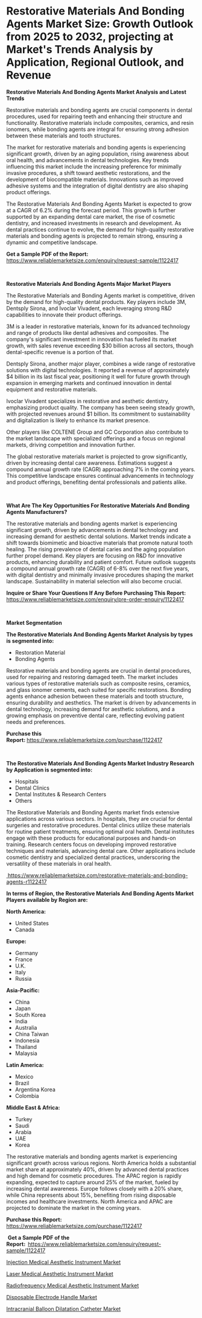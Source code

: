 <p><h1>Restorative Materials And Bonding Agents Market Size: Growth Outlook from 2025 to 2032, projecting at Market's Trends Analysis by Application, Regional Outlook, and Revenue</h1></p><p><strong>Restorative Materials And Bonding Agents Market Analysis and Latest Trends</strong></p>
<p><p>Restorative materials and bonding agents are crucial components in dental procedures, used for repairing teeth and enhancing their structure and functionality. Restorative materials include composites, ceramics, and resin ionomers, while bonding agents are integral for ensuring strong adhesion between these materials and tooth structures.</p><p>The market for restorative materials and bonding agents is experiencing significant growth, driven by an aging population, rising awareness about oral health, and advancements in dental technologies. Key trends influencing this market include the increasing preference for minimally invasive procedures, a shift toward aesthetic restorations, and the development of biocompatible materials. Innovations such as improved adhesive systems and the integration of digital dentistry are also shaping product offerings.</p><p>The Restorative Materials And Bonding Agents Market is expected to grow at a CAGR of 6.2% during the forecast period. This growth is further supported by an expanding dental care market, the rise of cosmetic dentistry, and increased investments in research and development. As dental practices continue to evolve, the demand for high-quality restorative materials and bonding agents is projected to remain strong, ensuring a dynamic and competitive landscape.</p></p>
<p><strong>Get a Sample PDF of the Report:&nbsp;</strong> <a href="https://www.reliablemarketsize.com/enquiry/request-sample/1122417?utm_campaign=2130&utm_medium=2&utm_source=Github&utm_content=ia&utm_term=05032025&utm_id=restorative-materials-and-bonding-agents">https://www.reliablemarketsize.com/enquiry/request-sample/1122417</a></p>
<p>&nbsp;</p>
<p><strong>Restorative Materials And Bonding Agents Major Market Players</strong></p>
<p><p>The Restorative Materials and Bonding Agents market is competitive, driven by the demand for high-quality dental products. Key players include 3M, Dentsply Sirona, and Ivoclar Vivadent, each leveraging strong R&D capabilities to innovate their product offerings.</p><p>3M is a leader in restorative materials, known for its advanced technology and range of products like dental adhesives and composites. The company's significant investment in innovation has fueled its market growth, with sales revenue exceeding $30 billion across all sectors, though dental-specific revenue is a portion of that.</p><p>Dentsply Sirona, another major player, combines a wide range of restorative solutions with digital technologies. It reported a revenue of approximately $4 billion in its last fiscal year, positioning it well for future growth through expansion in emerging markets and continued innovation in dental equipment and restorative materials.</p><p>Ivoclar Vivadent specializes in restorative and aesthetic dentistry, emphasizing product quality. The company has been seeing steady growth, with projected revenues around $1 billion. Its commitment to sustainability and digitalization is likely to enhance its market presence.</p><p>Other players like COLTENE Group and GC Corporation also contribute to the market landscape with specialized offerings and a focus on regional markets, driving competition and innovation further.</p><p>The global restorative materials market is projected to grow significantly, driven by increasing dental care awareness. Estimations suggest a compound annual growth rate (CAGR) approaching 7% in the coming years. This competitive landscape ensures continual advancements in technology and product offerings, benefiting dental professionals and patients alike.</p></p>
<p>&nbsp;</p>
<p><strong>What Are The Key Opportunities For Restorative Materials And Bonding Agents Manufacturers?</strong></p>
<p><p>The restorative materials and bonding agents market is experiencing significant growth, driven by advancements in dental technology and increasing demand for aesthetic dental solutions. Market trends indicate a shift towards biomimetic and bioactive materials that promote natural tooth healing. The rising prevalence of dental caries and the aging population further propel demand. Key players are focusing on R&D for innovative products, enhancing durability and patient comfort. Future outlook suggests a compound annual growth rate (CAGR) of 6-8% over the next five years, with digital dentistry and minimally invasive procedures shaping the market landscape. Sustainability in material selection will also become crucial.</p></p>
<p><strong>Inquire or Share Your Questions If Any Before Purchasing This Report:</strong> <a href="https://www.reliablemarketsize.com/enquiry/pre-order-enquiry/1122417?utm_campaign=2130&utm_medium=2&utm_source=Github&utm_content=ia&utm_term=05032025&utm_id=restorative-materials-and-bonding-agents">https://www.reliablemarketsize.com/enquiry/pre-order-enquiry/1122417</a></p>
<p>&nbsp;</p>
<p><strong>Market Segmentation</strong></p>
<p><strong>The Restorative Materials And Bonding Agents Market Analysis by types is segmented into:</strong></p>
<p><ul><li>Restoration Material</li><li>Bonding Agents</li></ul></p>
<p><p>Restorative materials and bonding agents are crucial in dental procedures, used for repairing and restoring damaged teeth. The market includes various types of restorative materials such as composite resins, ceramics, and glass ionomer cements, each suited for specific restorations. Bonding agents enhance adhesion between these materials and tooth structure, ensuring durability and aesthetics. The market is driven by advancements in dental technology, increasing demand for aesthetic solutions, and a growing emphasis on preventive dental care, reflecting evolving patient needs and preferences.</p></p>
<p><strong>Purchase this Report:&nbsp;</strong><a href="https://www.reliablemarketsize.com/purchase/1122417?utm_campaign=2130&utm_medium=2&utm_source=Github&utm_content=ia&utm_term=05032025&utm_id=restorative-materials-and-bonding-agents">https://www.reliablemarketsize.com/purchase/1122417</a></p>
<p>&nbsp;</p>
<p><strong>The Restorative Materials And Bonding Agents Market Industry Research by Application is segmented into:</strong></p>
<p><ul><li>Hospitals</li><li>Dental Clinics</li><li>Dental Institutes & Research Centers</li><li>Others</li></ul></p>
<p><p>The Restorative Materials and Bonding Agents market finds extensive applications across various sectors. In hospitals, they are crucial for dental surgeries and restorative procedures. Dental clinics utilize these materials for routine patient treatments, ensuring optimal oral health. Dental institutes engage with these products for educational purposes and hands-on training. Research centers focus on developing improved restorative techniques and materials, advancing dental care. Other applications include cosmetic dentistry and specialized dental practices, underscoring the versatility of these materials in oral health.</p></p>
<p><a href="https://www.reliablemarketsize.com/restorative-materials-and-bonding-agents-r1122417?utm_campaign=2130&utm_medium=2&utm_source=Github&utm_content=ia&utm_term=05032025&utm_id=restorative-materials-and-bonding-agents">&nbsp;https://www.reliablemarketsize.com/restorative-materials-and-bonding-agents-r1122417</a></p>
<p><strong>In terms of Region, the Restorative Materials And Bonding Agents Market Players available by Region are:</strong></p>
<p>
    <p> <strong> North America: </strong>
        <ul>
            <li>United States</li>
            <li>Canada</li>
        </ul>
        </p> 
    <p> <strong> Europe: </strong>
        <ul>
            <li>Germany</li>
            <li>France</li>
            <li>U.K.</li>
            <li>Italy</li>
            <li>Russia</li>
        </ul>
        </p> 
    <p> <strong> Asia-Pacific: </strong>
        <ul>
            <li>China</li>
            <li>Japan</li>
            <li>South Korea</li>
            <li>India</li>
            <li>Australia</li>
            <li>China Taiwan</li>
            <li>Indonesia</li>
            <li>Thailand</li>
            <li>Malaysia</li>
        </ul>
        </p> 
    <p> <strong> Latin America: </strong>
        <ul>
            <li>Mexico</li>
            <li>Brazil</li>
            <li>Argentina Korea</li>
            <li>Colombia</li>
        </ul>
        </p> 
    <p> <strong> Middle East & Africa: </strong>
        <ul>
            <li>Turkey</li>
            <li>Saudi</li>
            <li>Arabia</li>
            <li>UAE</li>
            <li>Korea</li>
        </ul>
    </p>
    </p>
<p><p>The restorative materials and bonding agents market is experiencing significant growth across various regions. North America holds a substantial market share at approximately 40%, driven by advanced dental practices and high demand for cosmetic procedures. The APAC region is rapidly expanding, expected to capture around 25% of the market, fueled by increasing dental awareness. Europe follows closely with a 20% share, while China represents about 15%, benefiting from rising disposable incomes and healthcare investments. North America and APAC are projected to dominate the market in the coming years.</p></p>
<p><strong>Purchase this Report: </strong><a href="https://www.reliablemarketsize.com/purchase/1122417?utm_campaign=2130&utm_medium=2&utm_source=Github&utm_content=ia&utm_term=05032025&utm_id=restorative-materials-and-bonding-agents">https://www.reliablemarketsize.com/purchase/1122417</a></p>
<p>&nbsp;<strong>Get a Sample PDF of the Report:&nbsp;&nbsp;</strong><a href="https://www.reliablemarketsize.com/enquiry/request-sample/1122417?utm_campaign=2130&utm_medium=2&utm_source=Github&utm_content=ia&utm_term=05032025&utm_id=restorative-materials-and-bonding-agents">https://www.reliablemarketsize.com/enquiry/request-sample/1122417</a></p>
<p><strong></strong></p>
<p><p><a href="https://github.com/santosh758595/Market-Research-Report-List-7/blob/main/injection-medical-aesthetic-instrument-market.md?utm_campaign=2130&utm_medium=2&utm_source=Github&utm_content=ia&utm_term=05032025&utm_id=restorative-materials-and-bonding-agents">Injection Medical Aesthetic Instrument Market</a></p><p><a href="https://github.com/awwqamet/Market-Research-Report-List-1/blob/main/laser-medical-aesthetic-instrument-market.md?utm_campaign=2130&utm_medium=2&utm_source=Github&utm_content=ia&utm_term=05032025&utm_id=restorative-materials-and-bonding-agents">Laser Medical Aesthetic Instrument Market</a></p><p><a href="https://github.com/marcayaminig/Market-Research-Report-List-1/blob/main/radiofrequency-medical-aesthetic-instrument-market.md?utm_campaign=2130&utm_medium=2&utm_source=Github&utm_content=ia&utm_term=05032025&utm_id=restorative-materials-and-bonding-agents">Radiofrequency Medical Aesthetic Instrument Market</a></p><p><a href="https://github.com/yodhafirorae/Market-Research-Report-List-1/blob/main/disposable-electrode-handle-market.md?utm_campaign=2130&utm_medium=2&utm_source=Github&utm_content=ia&utm_term=05032025&utm_id=restorative-materials-and-bonding-agents">Disposable Electrode Handle Market</a></p><p><a href="https://github.com/chillwervenu/Market-Research-Report-List-1/blob/main/intracranial-balloon-dilatation-catheter-market.md?utm_campaign=2130&utm_medium=2&utm_source=Github&utm_content=ia&utm_term=05032025&utm_id=restorative-materials-and-bonding-agents">Intracranial Balloon Dilatation Catheter Market</a></p></p>